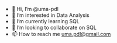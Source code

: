 - 👋 Hi, I’m @uma-pdl
- 👀 I’m interested in Data Analysis
- 🌱 I’m currently learning SQL
- 💞️ I’m looking to collaborate on SQL
- 📫 How to reach me uma.pdl@gmail.com

<!---
uma-pdl/uma-pdl is a ✨ special ✨ repository because its `README.md` (this file) appears on your GitHub profile.
You can click the Preview link to take a look at your changes.
--->
